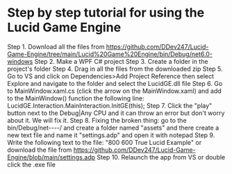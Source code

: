 # Step by step tutorial for using the Lucid Game Engine
 Step 1. Download all the files from https://github.com/DDev247/Lucid-Game-Engine/tree/main/Lucid%20Game%20Engine/bin/Debug/net6.0-windows
 Step 2. Make a WPF C# project
 Step 3. Create a folder in the project's folder
 Step 4. Drag in all the files from the downloaded zip
 Step 5. Go to VS and click on Dependencies>Add Project Reference then select Explore and navigate to the folder and select the LucidGE.dll file
 Step 6. Go to MainWindow.xaml.cs (click the arrow on the MainWindow.xaml) and add to the MainWindow() function the following line:
 LucidGE.Interaction.MainInteraction.InitGE(this);
 Step 7. Click the "play" button next to the Debug|Any CPU and it can throw an error but don't worry about it. We will fix it.
 Step 8. Fixing the broken thing: go to the bin/Debug/net----/ and create a folder named "assets" and there create a new text file and name it "settings.adp" and open it with notepad
 Step 9. Write the following text to the file:
 "800
 600
 True
 Lucid Example" or download the file from https://github.com/DDev247/Lucid-Game-Engine/blob/main/settings.adp
 Step 10. Relaunch the app from VS or double click the .exe file
